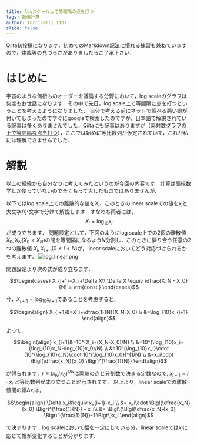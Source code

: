 ```yaml
---
title: logスケール上で等間隔の点を打つ
tags: 数値計算
author: Torricelli_1107
slide: false
---
```

Qiita初投稿になります．初めてのMarkdown記法に慣れる練習も兼ねていますので，体裁等の見づらさがありましたらご了承下さい．

# はじめに
宇宙のような何桁ものオーダーを議論する分野において，log scaleのグラフは何度もお世話になります．その中で先日，log scale上で等間隔に点を打つということを考えるようになりました．
自分で考える前にネットで調べる悪い癖が付いてしまったのですぐにgoogleで検索したのですが，日本語で解説されている記事は多くありませんでした．Qiitaにも記事はありますが（[両対数グラフの上で等間隔な点を打つ](https://qiita.com/yotapoon/items/f7208cc04ffe581b44fc)），ここでは始めに等比数列が仮定されていて，これが私には理解できませんでした．

# 解説
以上の経緯から自分なりに考えてみたというのが今回の内容です．計算は高校数学しか使っていないので全くもって大したものではありませんが．

以下ではlog scale上での離散的な値を$X_i$，このときのlinear scaleでの値を$x_i$と大文字/小文字で分けて解説します．すなわち両者には，
$$X_i=\log_{10}x_i$$が成り立ちます．
問題設定として，下図のようにlog scale上での2個の離散値$X_0,X_N(X_0<X_N)$の間を等間隔になるよう$N$分割し，このときに隣り合う任意の2つの離散値 $X_i,X_{i+1}(0\leq i<N)$が，linear scaleにおいてどう対応づけられるかを考えます．
![log_linear.png](https://qiita-image-store.s3.ap-northeast-1.amazonaws.com/0/1582727/aba0dd3b-aa85-37bf-1011-9f933f0904d7.png)

問題設定より次の式が成り立ちます．

```math
\begin{cases}
 X_{i+1}=X_i+\Delta X\\
 \Delta X \equiv \dfrac{X_N - X_0}{N} = \rm{const.}
\end{cases}
```
今，$X_{i+1}=\log_{10}x_{i+1}$であることを考慮すると，

```math
\begin{align}
X_{i+1}&=X_i+\dfrac{1}{N}(X_N-X_0) \\
&=\log_{10}x_{i+1}
\end{align}
```
よって，

```math
\begin{align}
x_{i+1}&=10^{X_i+(X_N-X_0)/N} \\
&=10^{\log_{10}x_i+(\log_{10}x_N-\log_{10}x_0)/N} \\
&=10^{\log_{10}x_i}\cdot (10^{\log_{10}x_N}\cdot 10^{\log_{10}x_0})^{1/N} \\
&=x_i\cdot \Bigl(\dfrac{x_N}{x_0} \Bigr)^{\frac{1}{N}}
\end{align}
```
が得られます．$r\equiv (x_N/x_0 )^{1/N}$は両端の点と分割数で決まる定数なので, $x_{i+1}=r\cdot x_i$ と等比数列が成り立つことが示されます．
以上より，linear scaleでの離散値間の幅$\Delta x_i$は，

```math
\begin{align}
\Delta x_i&\equiv x_{i+1}-x_i \\
&= x_i\cdot \Bigl(\dfrac{x_N}{x_0} \Bigr)^{\frac{1}{N}} - x_i\\
&= \Bigl\{\Bigl(\dfrac{x_N}{x_0} \Bigr)^{\frac{1}{N}}-1 \Bigr\}x_i
\end{align}
```
で決まります．log scaleにおいて幅を一定にしている分，linear scaleでは$x_i$に応じて幅が変化することが分かります．
